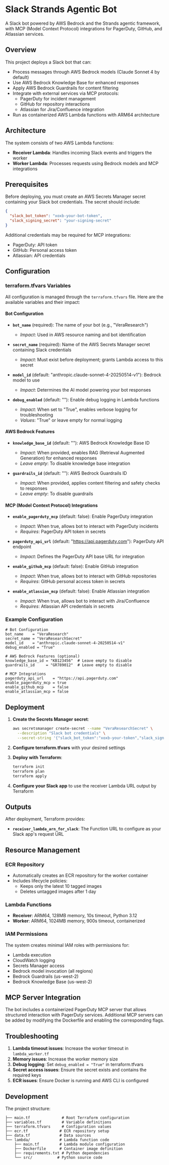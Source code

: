 # Slack Strands Agentic Bot

A Slack bot powered by AWS Bedrock and the Strands agentic framework, with MCP (Model Context Protocol) integrations for PagerDuty, GitHub, and Atlassian services.

## Overview

This project deploys a Slack bot that can:
- Process messages through AWS Bedrock models (Claude Sonnet 4 by default)
- Use AWS Bedrock Knowledge Base for enhanced responses
- Apply AWS Bedrock Guardrails for content filtering
- Integrate with external services via MCP protocols:
  - PagerDuty for incident management
  - GitHub for repository interactions
  - Atlassian for Jira/Confluence integration
- Run as containerized AWS Lambda functions with ARM64 architecture

## Architecture

The system consists of two AWS Lambda functions:
- **Receiver Lambda**: Handles incoming Slack events and triggers the worker
- **Worker Lambda**: Processes requests using Bedrock models and MCP integrations

## Prerequisites

Before deploying, you must create an AWS Secrets Manager secret containing your Slack bot credentials. The secret should include:
```json
{
  "slack_bot_token": "xoxb-your-bot-token",
  "slack_signing_secret": "your-signing-secret"
}
```

Additional credentials may be required for MCP integrations:
- PagerDuty: API token
- GitHub: Personal access token
- Atlassian: API credentials

## Configuration

### terraform.tfvars Variables

All configuration is managed through the `terraform.tfvars` file. Here are the available variables and their impact:

#### Bot Configuration
- **`bot_name`** (required): The name of your bot (e.g., "VeraResearch")
  - *Impact*: Used in AWS resource naming and bot identification

- **`secret_name`** (required): Name of the AWS Secrets Manager secret containing Slack credentials
  - *Impact*: Must exist before deployment; grants Lambda access to this secret

- **`model_id`** (default: "anthropic.claude-sonnet-4-20250514-v1"): Bedrock model to use
  - *Impact*: Determines the AI model powering your bot responses

- **`debug_enabled`** (default: ""): Enable debug logging in Lambda functions
  - *Impact*: When set to "True", enables verbose logging for troubleshooting
  - *Values*: "True" or leave empty for normal logging

#### AWS Bedrock Features
- **`knowledge_base_id`** (default: ""): AWS Bedrock Knowledge Base ID
  - *Impact*: When provided, enables RAG (Retrieval Augmented Generation) for enhanced responses
  - *Leave empty*: To disable knowledge base integration

- **`guardrails_id`** (default: ""): AWS Bedrock Guardrails ID
  - *Impact*: When provided, applies content filtering and safety checks to responses
  - *Leave empty*: To disable guardrails

#### MCP (Model Context Protocol) Integrations

- **`enable_pagerduty_mcp`** (default: false): Enable PagerDuty integration
  - *Impact*: When true, allows bot to interact with PagerDuty incidents
  - *Requires*: PagerDuty API token in secrets

- **`pagerduty_api_url`** (default: "https://api.pagerduty.com"): PagerDuty API endpoint
  - *Impact*: Defines the PagerDuty API base URL for integration

- **`enable_github_mcp`** (default: false): Enable GitHub integration
  - *Impact*: When true, allows bot to interact with GitHub repositories
  - *Requires*: GitHub personal access token in secrets

- **`enable_atlassian_mcp`** (default: false): Enable Atlassian integration
  - *Impact*: When true, allows bot to interact with Jira/Confluence
  - *Requires*: Atlassian API credentials in secrets

### Example Configuration

```hcl
# Bot Configuration
bot_name    = "VeraResearch"
secret_name = "VeraResearchSecret"
model_id    = "anthropic.claude-sonnet-4-20250514-v1"
debug_enabled = "True"

# AWS Bedrock Features (optional)
knowledge_base_id = "KB123456"  # Leave empty to disable
guardrails_id     = "GR789012"  # Leave empty to disable

# MCP Integrations
pagerduty_api_url    = "https://api.pagerduty.com"
enable_pagerduty_mcp = true
enable_github_mcp    = false
enable_atlassian_mcp = false
```

## Deployment

1. **Create the Secrets Manager secret**:
   ```bash
   aws secretsmanager create-secret --name "VeraResearchSecret" \
     --description "Slack bot credentials" \
     --secret-string '{"slack_bot_token":"xoxb-your-token","slack_signing_secret":"your-secret"}'
   ```

2. **Configure terraform.tfvars** with your desired settings

3. **Deploy with Terraform**:
   ```bash
   terraform init
   terraform plan
   terraform apply
   ```

4. **Configure your Slack app** to use the receiver Lambda URL output by Terraform

## Outputs

After deployment, Terraform provides:
- **`receiver_lambda_arn_for_slack`**: The Function URL to configure as your Slack app's request URL

## Resource Management

### ECR Repository
- Automatically creates an ECR repository for the worker container
- Includes lifecycle policies:
  - Keeps only the latest 10 tagged images
  - Deletes untagged images after 1 day

### Lambda Functions
- **Receiver**: ARM64, 128MB memory, 10s timeout, Python 3.12
- **Worker**: ARM64, 1024MB memory, 900s timeout, containerized

### IAM Permissions
The system creates minimal IAM roles with permissions for:
- Lambda execution
- CloudWatch logging
- Secrets Manager access
- Bedrock model invocation (all regions)
- Bedrock Guardrails (us-west-2)
- Bedrock Knowledge Base (us-west-2)

## MCP Server Integration

The bot includes a containerized PagerDuty MCP server that allows structured interaction with PagerDuty services. Additional MCP servers can be added by modifying the Dockerfile and enabling the corresponding flags.

## Troubleshooting

1. **Lambda timeout issues**: Increase the worker timeout in `lambda_worker.tf`
2. **Memory issues**: Increase the worker memory size
3. **Debug logging**: Set `debug_enabled = "True"` in terraform.tfvars
4. **Secret access issues**: Ensure the secret exists and contains the required keys
5. **ECR issues**: Ensure Docker is running and AWS CLI is configured

## Development

The project structure:
```
├── main.tf              # Root Terraform configuration
├── variables.tf         # Variable definitions
├── terraform.tfvars     # Configuration values
├── ecr.tf              # ECR repository setup
├── data.tf             # Data sources
└── lambda/             # Lambda function code
    ├── main.tf         # Lambda module configuration
    ├── Dockerfile      # Container image definition
    ├── requirements.txt # Python dependencies
    └── src/           # Python source code
```